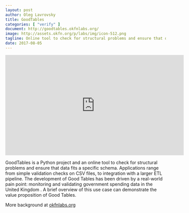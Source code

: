 ```yaml
---
layout: post
author: Oleg Lavrovsky
title: GoodTables
categories: [ "verify" ]
document: http://goodtables.okfnlabs.org/
image: http://assets.okfn.org/p/labs/img/icon-512.png
tagline: Online tool to check for structural problems and ensure that data fits a specific schema.
date: 2017-08-05
---
```


<iframe width="560" height="315" src="https://www.youtube.com/embed/f1bTx6Zaotk" frameborder="0" allowfullscreen></iframe>

GoodTables is a Python project and an online tool to check for structural problems and ensure that data fits a specific schema. Applications range from simple validation checks on CSV files, to integration with a larger ETL pipeline. The development of Good Tables has been driven by a real-world pain point: monitoring and validating government spending data in the United Kingdom . A brief overview of this use case can demonstrate the value proposition of Good Tables.

More background at [okfnlabs.org](http://okfnlabs.org/blog/2015/02/20/introducing-goodtables.html)
